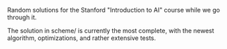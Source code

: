 Random solutions for the Stanford "Introduction to AI" course while we
go through it.

The solution in scheme/ is currently the most complete, with the
newest algorithm, optimizations, and rather extensive tests.
